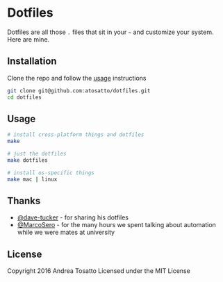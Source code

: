 # Dotfiles

Dotfiles are all those `.` files that sit in your `~` and customize your system.
Here are mine.

## Installation

Clone the repo and follow the [usage](#usage) instructions

```bash
git clone git@github.com:atosatto/dotfiles.git
cd dotfiles
```

## Usage

```bash
# install cross-platform things and dotfiles
make

# just the dotfiles
make dotfiles

# install os-specific things
make mac | linux
```

## Thanks

- [@dave-tucker](https://github.com/dave-tucker/) - for sharing his dotfiles
- [@MarcoSero](https://github.com/MarcoSero) - for the many hours we spent talking about automation while we were mates at university

## License

Copyright 2016 Andrea Tosatto
Licensed under the MIT License
